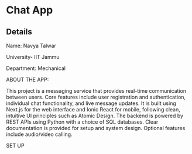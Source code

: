 # Chat App
## Details 
Name: Navya Talwar

University- IIT Jammu

Department: Mechanical 

ABOUT THE APP:

This project is a messaging service that provides real-time communication between users. Core features include user registration and authentication, individual chat functionality, and live message updates. It is built using Next.js for the web interface and Ionic React for mobile, following clean, intuitive UI principles such as Atomic Design. The backend is powered by REST APIs using Python with a choice of SQL databases. Clear documentation is provided for setup and system design. Optional features include audio/video calling.

SET UP

